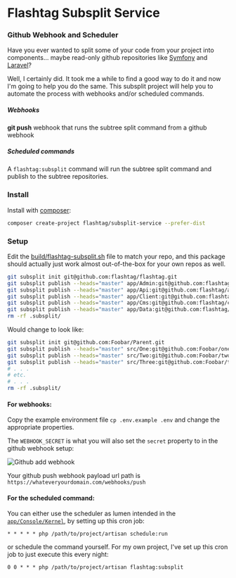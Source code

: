 # Flashtag Subsplit Service

### Github Webhook and Scheduler

Have you ever wanted to split some of your code from your project into components... maybe read-only github repositories like [Symfony](https://github.com/symfony) and [Laravel](https://github.com/laravel)?

Well, I certainly did. It took me a while to find a good way to do it and now I'm going to help you do the same. This subsplit project will help you to automate the process with webhooks and/or scheduled commands.

##### Webhooks

**git push** webhook that runs the subtree split command from a github webhook

##### Scheduled commands

A `flashtag:subsplit` command will run the subtree split command and publish to the subtree repositories.

### Install

Install with [composer](https://getcomposer.org/):

```bash
composer create-project flashtag/subsplit-service --prefer-dist
```

### Setup

Edit the [build/flashtag-subsplit.sh](https://github.com/flashtag/services/blob/master/build/flashtag-subsplit.sh) file to match your repo, and this package should actually just work almost out-of-the-box for your own repos as well.

```bash
git subsplit init git@github.com:flashtag/flashtag.git
git subsplit publish --heads="master" app/Admin:git@github.com:flashtag/admin.git
git subsplit publish --heads="master" app/Api:git@github.com:flashtag/api.git
git subsplit publish --heads="master" app/Client:git@github.com:flashtag/client.git
git subsplit publish --heads="master" app/Cms:git@github.com:flashtag/cms.git
git subsplit publish --heads="master" app/Data:git@github.com:flashtag/data.git
rm -rf .subsplit/
```

Would change to look like:

```bash
git subsplit init git@github.com:Foobar/Parent.git
git subsplit publish --heads="master" src/One:git@github.com:Foobar/one.git
git subsplit publish --heads="master" src/Two:git@github.com:Foobar/two.git
git subsplit publish --heads="master" src/Three:git@github.com:Foobar/three.git
# . . .
# etc.
# . . .
rm -rf .subsplit/
```

#### For webhooks:

Copy the example environment file `cp .env.example .env` and change the appropriate properties.

The `WEBHOOK_SECRET` is what you will also set the `secret` property to in the github webhook setup:

![Github add webhook](https://s3-us-west-2.amazonaws.com/ryanwinchester/screenshots/github-webhook-add.png)

Your github push webhook payload url path is `https://whateveryourdomain.com/webhooks/push`

#### For the scheduled command:

You can either use the scheduler as lumen intended in the [`app/Console/Kernel`](https://github.com/flashtag/subsplit-service/blob/master/app/Console/Kernel.php), by setting up this cron job:

```
* * * * * php /path/to/project/artisan schedule:run
```

or schedule the command yourself. For my own project, I've set up this cron job to just execute this every night:

 ```
 0 0 * * * php /path/to/project/artisan flashtag:subsplit
 ```
